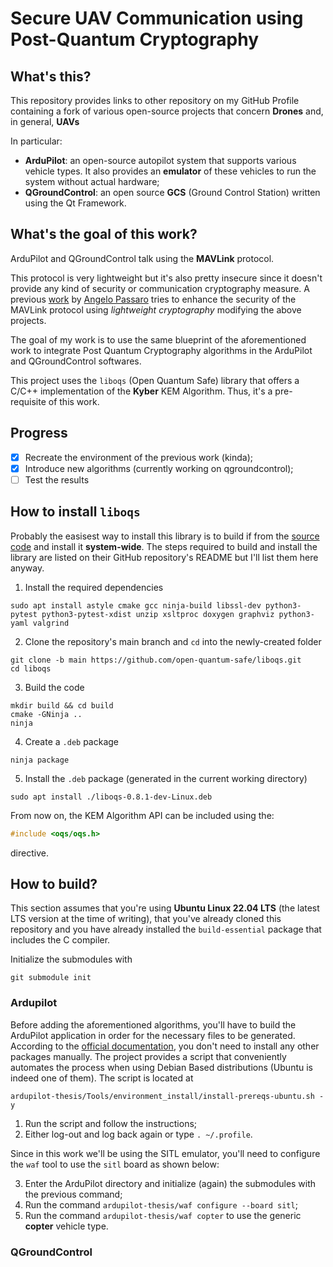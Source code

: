 # Secure UAV Communication using Post-Quantum Cryptography

## What's this?
This repository provides links to other repository on my GitHub Profile containing a fork of various open-source projects that concern **Drones** and, in general, **UAVs**

In particular:

- **ArduPilot**: an open-source autopilot system that supports various vehicle types. It also provides an **emulator** of these vehicles to run the system without actual hardware;
- **QGroundControl**: an open source **GCS** (Ground Control Station) written using the Qt Framework.

## What's the goal of this work?
ArduPilot and QGroundControl talk using the **MAVLink** protocol. 

This protocol is very lightweight but it's also pretty insecure since it doesn't provide any kind of security or communication cryptography measure. A previous [work](https://github.com/angelopassaro/SEC-UAV) by [Angelo Passaro](https://github.com/angelopassaro) tries to enhance the security of the MAVLink protocol using *lightweight cryptography* modifying the above projects.

The goal of my work is to use the same blueprint of the aforementioned work to integrate Post Quantum Cryptography algorithms in the ArduPilot and QGroundControl softwares.

This project uses the `liboqs` (Open Quantum Safe) library that offers a C/C++ implementation of the **Kyber** KEM Algorithm. Thus, it's a pre-requisite of this work.

## Progress
- [x] Recreate the environment of the previous work (kinda);
- [x] Introduce new algorithms (currently working on qgroundcontrol);
- [ ] Test the results

## How to install `liboqs`
Probably the easisest way to install this library is to build if from the [source code](https://github.com/open-quantum-safe/liboqs) and install it **system-wide**. The steps required to build and install the library are listed on their GitHub repository's README but I'll list them here anyway.

1. Install the required dependencies

```
sudo apt install astyle cmake gcc ninja-build libssl-dev python3-pytest python3-pytest-xdist unzip xsltproc doxygen graphviz python3-yaml valgrind
```

2. Clone the repository's main branch and `cd` into the newly-created folder

```
git clone -b main https://github.com/open-quantum-safe/liboqs.git
cd liboqs
```

3. Build the code

```
mkdir build && cd build
cmake -GNinja ..
ninja
```

4. Create a `.deb` package

```
ninja package
```

5. Install the `.deb` package (generated in the current working directory)

```
sudo apt install ./liboqs-0.8.1-dev-Linux.deb
```

From now on, the KEM Algorithm API can be included using the:

```c
#include <oqs/oqs.h>
```

directive.

## How to build?
This section assumes that you're using **Ubuntu Linux 22.04 LTS** (the latest LTS version at the time of writing), that you've already cloned this repository and you have already installed the `build-essential` package that includes the C compiler. 

Initialize the submodules with

```
git submodule init
```

### Ardupilot
Before adding the aforementioned algorithms, you'll have to build the ArduPilot application in order for the necessary files to be generated. According to the [official documentation](https://ardupilot.org/dev/docs/building-the-code.html), you don't need to install any other packages manually. The project provides a script that conveniently automates the process when using Debian Based distributions (Ubuntu is indeed one of them). The script is located at

```
ardupilot-thesis/Tools/environment_install/install-prereqs-ubuntu.sh -y
```

1. Run the script and follow the instructions;
2. Either log-out and log back again or type `. ~/.profile`.

Since in this work we'll be using the SITL emulator, you'll need to configure the `waf` tool to use the `sitl` board as shown below:

3. Enter the ArduPilot directory and initialize (again) the submodules with the previous command;
4. Run the command `ardupilot-thesis/waf configure --board sitl`;
5. Run the command `ardupilot-thesis/waf copter` to use the generic **copter** vehicle type.

### QGroundControl
